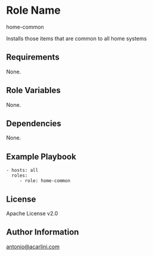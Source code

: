 Role Name
=========

home-common

Installs those items that are common to all home systems

Requirements
------------

None.

Role Variables
--------------

None.

Dependencies
------------

None.

Example Playbook
----------------

    - hosts: all
      roles:
         - role: home-common

License
-------

Apache License v2.0

Author Information
------------------

antonio@acarlini.com
